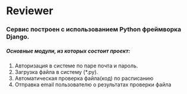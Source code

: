 # Reviewer
### Сервис построен с использованием Python фреймворка Django.
##### Основные модули, из которых состоит проект:
1. Авторизация в системе по паре почта и пароль.
2. Загрузка файла в систему (*.py).
3. Автоматическая проверка файла(код) по расписанию
4. Отправка email пользователю о результатах проверки файла

